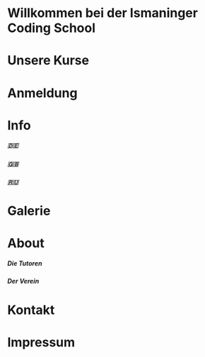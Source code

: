 # Willkommen bei der Ismaninger Coding School

# Unsere Kurse

# Anmeldung

# Info
##### 🇩🇪
##### 🇬🇧
##### 🇷🇺

# Galerie

# About
##### Die Tutoren
##### Der Verein

# Kontakt

# Impressum

